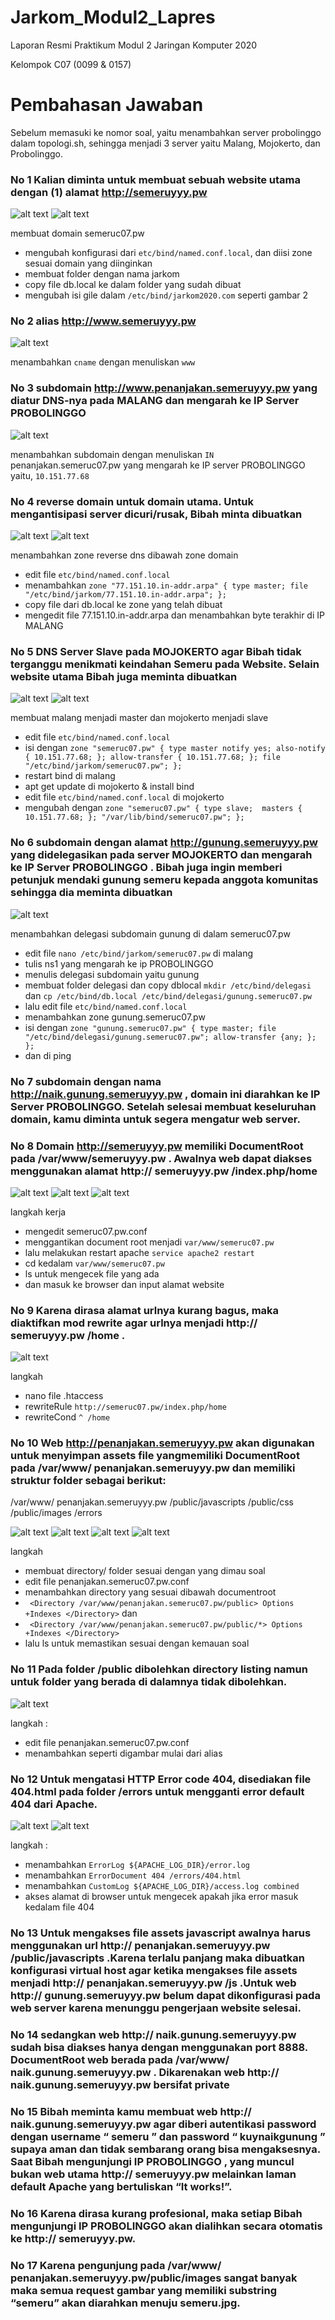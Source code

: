 # Jarkom_Modul2_Lapres

Laporan Resmi Praktikum Modul 2 Jaringan Komputer 2020

Kelompok C07 (0099 &amp; 0157)

# Pembahasan Jawaban
Sebelum memasuki ke nomor soal, yaitu menambahkan server probolinggo dalam topologi.sh, sehingga menjadi 3 server yaitu Malang, Mojokerto, dan Probolinggo.
### No 1 Kalian diminta untuk membuat sebuah website utama dengan (1) alamat http://semeruyyy.pw 
![alt text](https://github.com/NaufalRafi-hub/Jarkom_Modul2_Lapres/blob/main/image/modul2_1.jpg)
![alt text](https://github.com/NaufalRafi-hub/Jarkom_Modul2_Lapres/blob/main/image/modul2_1.2.jpg)

membuat domain semeruc07.pw
+ mengubah konfigurasi dari `etc/bind/named.conf.local`, dan diisi zone sesuai domain yang diinginkan
+ membuat folder dengan nama jarkom 
+ copy file db.local ke dalam folder yang sudah dibuat
+ mengubah isi gile dalam `/etc/bind/jarkom2020.com` seperti gambar 2

### No 2 alias http://www.semeruyyy.pw 
![alt text](https://github.com/NaufalRafi-hub/Jarkom_Modul2_Lapres/blob/main/image/modul2_1.2.jpg)

menambahkan `cname` dengan menuliskan `www`

### No 3 subdomain http://www.penanjakan.semeruyyy.pw yang diatur DNS-nya pada MALANG dan mengarah ke IP Server PROBOLINGGO
![alt text](https://github.com/NaufalRafi-hub/Jarkom_Modul2_Lapres/blob/main/image/modul2_1.2.jpg)

menambahkan subdomain dengan menuliskan `IN` penanjakan.semeruc07.pw yang mengarah ke IP server PROBOLINGGO yaitu, `10.151.77.68`

### No 4 reverse domain untuk domain utama. Untuk mengantisipasi server dicuri/rusak, Bibah minta dibuatkan 
![alt text](https://github.com/NaufalRafi-hub/Jarkom_Modul2_Lapres/blob/main/image/modul2_1.jpg)
![alt text](https://github.com/NaufalRafi-hub/Jarkom_Modul2_Lapres/blob/main/image/modul2.4.jpg)

menambahkan zone reverse dns dibawah zone domain
+ edit file `etc/bind/named.conf.local`
+ menambahkan 
  ` zone "77.151.10.in-addr.arpa" {
    type master;
    file "/etc/bind/jarkom/77.151.10.in-addr.arpa";
    }; `
+ copy file dari db.local ke zone yang telah dibuat
+ mengedit file 77.151.10.in-addr.arpa dan menambahkan byte terakhir di IP MALANG

### No 5 DNS Server Slave pada MOJOKERTO agar Bibah tidak terganggu menikmati keindahan Semeru pada Website. Selain website utama Bibah juga meminta dibuatkan 
![alt text](https://github.com/NaufalRafi-hub/Jarkom_Modul2_Lapres/blob/main/image/modul2_1.jpg)
![alt text](https://github.com/NaufalRafi-hub/Jarkom_Modul2_Lapres/blob/main/image/modul2.5.jpg)

membuat malang menjadi master dan mojokerto menjadi slave
+ edit file `etc/bind/named.conf.local` 
+ isi dengan 
    `zone "semeruc07.pw" { type master notify yes; also-notify { 10.151.77.68; }; allow-transfer { 10.151.77.68; }; file "/etc/bind/jarkom/semeruc07.pw"; };`
+ restart bind di malang
+ apt get update di mojokerto & install bind
+ edit file `etc/bind/named.conf.local` di mojokerto
+ mengubah dengan `zone "semeruc07.pw" { type slave;  masters { 10.151.77.68; }; "/var/lib/bind/semeruc07.pw"; };`

### No 6 subdomain dengan alamat http://gunung.semeruyyy.pw yang didelegasikan pada server MOJOKERTO dan mengarah ke IP Server PROBOLINGGO . Bibah juga ingin memberi petunjuk mendaki gunung semeru kepada anggota komunitas sehingga dia meminta dibuatkan 
![alt text](https://github.com/NaufalRafi-hub/Jarkom_Modul2_Lapres/blob/main/image/modul2_1.2.jpg)

menambahkan delegasi subdomain gunung di dalam semeruc07.pw
+ edit file `nano /etc/bind/jarkom/semeruc07.pw` di malang
+ tulis ns1 yang mengarah ke ip PROBOLINGGO
+ menulis delegasi subdomain yaitu gunung
+ membuat folder delegasi dan copy dblocal `mkdir /etc/bind/delegasi` dan `cp /etc/bind/db.local /etc/bind/delegasi/gunung.semeruc07.pw`
+ lalu edit file `etc/bind/named.conf.local` 
+ menambahkan zone gunung.semeruc07.pw 
+ isi dengan `zone "gunung.semeruc07.pw" { type master; file "/etc/bind/delegasi/gunung.semeruc07.pw"; allow-transfer {any; };  };`
+ dan di ping 

### No 7 subdomain dengan nama http://naik.gunung.semeruyyy.pw , domain ini diarahkan ke IP Server PROBOLINGGO. Setelah selesai membuat keseluruhan domain, kamu diminta untuk segera mengatur web server. 



### No 8 Domain http://semeruyyy.pw memiliki DocumentRoot pada /var/www/semeruyyy.pw . Awalnya web dapat diakses menggunakan alamat http:// semeruyyy.pw /index.php/home 
![alt text](https://github.com/NaufalRafi-hub/Jarkom_Modul2_Lapres/blob/main/image/modul2.8.jpg)
![alt text](https://github.com/NaufalRafi-hub/Jarkom_Modul2_Lapres/blob/main/image/modul2.8.2.jpg)
![alt text](https://github.com/NaufalRafi-hub/Jarkom_Modul2_Lapres/blob/main/image/modul2.8.1.jpg)

langkah kerja
+ mengedit semeruc07.pw.conf
+ menggantikan document root menjadi `var/www/semeruc07.pw`
+ lalu melakukan restart apache `service apache2 restart`
+ cd kedalam `var/www/semeruc07.pw`
+ ls untuk mengecek file yang ada
+ dan masuk ke browser dan input alamat website


### No 9 Karena dirasa alamat urlnya kurang bagus, maka diaktifkan mod rewrite agar urlnya menjadi http:// semeruyyy.pw /home .
![alt text](https://github.com/NaufalRafi-hub/Jarkom_Modul2_Lapres/blob/main/image/modul2.9.jpg)

langkah 
+ nano file .htaccess
+ rewriteRule `http://semeruc07.pw/index.php/home`
+ rewriteCond `^ /home`


### No 10 Web http://penanjakan.semeruyyy.pw akan digunakan untuk menyimpan assets file yangmemiliki DocumentRoot pada /var/www/ penanjakan.semeruyyy.pw dan memiliki struktur folder sebagai berikut:
/var/www/ penanjakan.semeruyyy.pw
/public/javascripts
/public/css
/public/images
/errors

![alt text](https://github.com/NaufalRafi-hub/Jarkom_Modul2_Lapres/blob/main/image/modul2.10.jpg)
![alt text](https://github.com/NaufalRafi-hub/Jarkom_Modul2_Lapres/blob/main/image/modul2.10.1.jpg)
![alt text](https://github.com/NaufalRafi-hub/Jarkom_Modul2_Lapres/blob/main/image/modul2.10.2.jpg)
![alt text](https://github.com/NaufalRafi-hub/Jarkom_Modul2_Lapres/blob/main/image/modul2.10.3.jpg)

langkah
+ membuat directory/ folder sesuai dengan yang dimau soal
+ edit file penanjakan.semeruc07.pw.conf
+ menambahkan directory yang sesuai dibawah documentroot
+ ` <Directory /var/www/penanjakan.semeruc07.pw/public> Options +Indexes </Directory>` dan
+ ` <Directory /var/www/penanjakan.semeruc07.pw/public/*> Options +Indexes </Directory>`
+ lalu ls untuk memastikan sesuai dengan kemauan soal

### No 11 Pada folder /public dibolehkan directory listing namun untuk folder yang berada di dalamnya tidak dibolehkan. 
![alt text](https://github.com/NaufalRafi-hub/Jarkom_Modul2_Lapres/blob/main/image/modul2.11.jpg)

langkah :
+ edit file penanjakan.semeruc07.pw.conf
+ menambahkan seperti digambar mulai dari alias


### No 12 Untuk mengatasi HTTP Error code 404, disediakan file 404.html pada folder /errors untuk mengganti error default 404 dari Apache. 
![alt text](https://github.com/NaufalRafi-hub/Jarkom_Modul2_Lapres/blob/main/image/modul2.12.jpg)
![alt text](https://github.com/NaufalRafi-hub/Jarkom_Modul2_Lapres/blob/main/image/modul2.1.jpg)

langkah :
+ menambahkan `ErrorLog ${APACHE_LOG_DIR}/error.log`
+ menambahkan `ErrorDocument 404 /errors/404.html`
+ menambahkan `CustomLog ${APACHE_LOG_DIR}/access.log combined`
+ akses alamat di browser untuk mengecek apakah jika error masuk kedalam file 404

### No 13 Untuk mengakses file assets javascript awalnya harus menggunakan url http:// penanjakan.semeruyyy.pw /public/javascripts .Karena terlalu panjang maka dibuatkan konfigurasi virtual host agar ketika mengakses file assets menjadi http:// penanjakan.semeruyyy.pw /js .Untuk web http:// gunung.semeruyyy.pw belum dapat dikonfigurasi pada web server karena menunggu pengerjaan website selesai. 


### No 14 sedangkan web http:// naik.gunung.semeruyyy.pw sudah bisa diakses hanya dengan menggunakan port 8888. DocumentRoot web berada pada /var/www/ naik.gunung.semeruyyy.pw . Dikarenakan web http:// naik.gunung.semeruyyy.pw bersifat private 
### No 15 Bibah meminta kamu membuat web http:// naik.gunung.semeruyyy.pw agar diberi autentikasi password dengan username “ semeru ” dan password “ kuynaikgunung ” supaya aman dan tidak sembarang orang bisa mengaksesnya. Saat Bibah mengunjungi IP PROBOLINGGO , yang muncul bukan web utama http:// semeruyyy.pw melainkan laman default Apache yang bertuliskan “It works!”. 

### No 16 Karena dirasa kurang profesional, maka setiap Bibah mengunjungi IP PROBOLINGGO akan dialihkan secara otomatis ke http:// semeruyyy.pw. 
### No 17 Karena pengunjung pada /var/www/ penanjakan.semeruyyy.pw/public/images sangat banyak maka semua request gambar yang memiliki substring “semeru” akan diarahkan menuju semeru.jpg.


